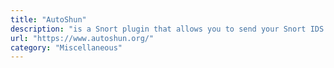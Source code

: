 ```yaml
---
title: "AutoShun"
description: "is a Snort plugin that allows you to send your Snort IDS logs to a centralized server that will correlate attacks from your sensor logs with other snort sensors, honeypots, and mail filters from around the world."
url: "https://www.autoshun.org/"
category: "Miscellaneous"
---
```


